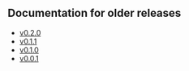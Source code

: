 ## Documentation for older releases

* [v0.2.0](https://github.com/iter8-tools/docs/tree/v0.2.0)
* [v0.1.1](https://github.com/iter8-tools/docs/tree/v0.1.1)
* [v0.1.0](https://github.com/iter8-tools/docs/tree/v0.1.0)
* [v0.0.1](https://github.com/iter8-tools/docs/tree/v0.0.1)
